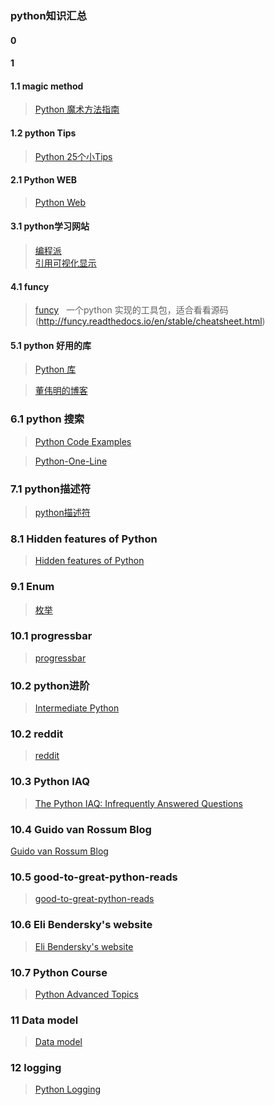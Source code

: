 ### python知识汇总

#### 0
#### 1
#### 1.1 magic method
> [Python 魔术方法指南](https://github.com/PyCodersCN/PyCodersCN/blob/master/issue6/a-guide-to-pythons-magic-methods.rst)  <br/>

#### 1.2 python Tips
> [Python 25个小Tips](http://book.pythontips.com/en/latest/index.html)            <br/>

#### 2.1 Python WEB
>[Python Web](http://python-web-guide.readthedocs.io/zh/latest/)                     <br/>


#### 3.1 python学习网站
>[编程派](http://codingpy.com/) </br>
>[引用可视化显示]( http://www.pythontutor.com)</br>


#### 4.1 funcy 
>[funcy](http://funcy.readthedocs.io/en/stable/overview.html)   一个python 实现的工具包，适合看看源码
> (http://funcy.readthedocs.io/en/stable/cheatsheet.html)


#### 5.1 python 好用的库
>[Python 库](https://segmentfault.com/a/1190000010103386)

>[董伟明的博客](https://dongweiming.github.io/)

### 6.1 python 搜索

> [Python Code Examples](https://www.programcreek.com/python/)

> [Python-One-Line](https://arunrocks.com/python-one-liner-games/)

### 7.1 python描述符

> [python描述符](http://python.jobbole.com/tag/描述符/)

### 8.1 Hidden features of Python

> [Hidden features of Python](https://stackoverflow.com/questions/101268/hidden-features-of-python#109182)

### 9.1 Enum

> [枚举](https://docs.python.org/3/library/enum.html)

### 10.1 progressbar

> [progressbar](http://progressbar-2.readthedocs.io/en/latest/index.html)

### 10.2 python进阶

> [Intermediate Python](https://github.com/eastlakeside/interpy-zh)

### 10.2 reddit 

> [reddit](https://www.reddit.com/r/Python/)

### 10.3 Python IAQ

> [The Python IAQ: Infrequently Answered Questions](http://norvig.com/python-iaq.html)

### 10.4 Guido van Rossum Blog

[Guido van Rossum Blog](https://www.blogger.com/profile/12821714508588242516)



### 10.5 good-to-great-python-reads 

> [good-to-great-python-reads](http://jessenoller.com/good-to-great-python-reads/)

### 10.6 Eli Bendersky's website

> [Eli Bendersky's website](https://eli.thegreenplace.net/archives/all)

### 10.7 Python Course

> [Python Advanced Topics](https://www.python-course.eu/advanced_topics.php)

### 11 Data model

> [Data model](https://docs.python.org/3/reference/datamodel.html)

### 12 logging

> [Python Logging](https://docs.python.org/3/library/logging.html)